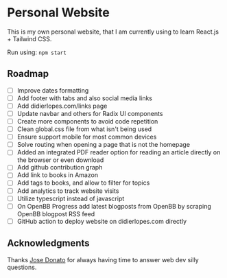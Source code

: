 # Personal Website

This is my own personal website, that I am currently using to learn React.js + Tailwind CSS.

Run using: `npm start`

## Roadmap

* [ ] Improve dates formatting
* [ ] Add footer with tabs and also social media links
* [ ] Add didierlopes.com/links page
* [ ] Update navbar and others for Radix UI components
* [ ] Create more components to avoid code repetition
* [ ] Clean global.css file from what isn't being used
* [ ] Ensure support mobile for most common devices
* [ ] Solve routing when opening a page that is not the homepage
* [ ] Added an integrated PDF reader option for reading an article directly on the browser or even download
* [ ] Add github contribution graph
* [ ] Add link to books in Amazon
* [ ] Add tags to books, and allow to filter for topics
* [ ] Add analytics to track website visits
* [ ] Utilize typescript instead of javascript
* [ ] On OpenBB Progress add latest blogposts from OpenBB by scraping OpenBB blogpost RSS feed
* [ ] GitHub action to deploy website on didierlopes.com directly

## Acknowledgments

Thanks [Jose Donato](https://github.com/jose-donato) for always having time to answer web dev silly questions.
